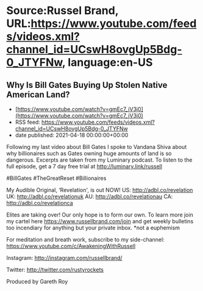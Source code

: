 # Source:Russel Brand, URL:https://www.youtube.com/feeds/videos.xml?channel_id=UCswH8ovgUp5Bdg-0_JTYFNw, language:en-US

## Why Is Bill Gates Buying Up Stolen Native American Land?
 - [https://www.youtube.com/watch?v=gmEc7_jV3j0](https://www.youtube.com/watch?v=gmEc7_jV3j0)
 - RSS feed: https://www.youtube.com/feeds/videos.xml?channel_id=UCswH8ovgUp5Bdg-0_JTYFNw
 - date published: 2021-04-18 00:00:00+00:00

Following my last video about Bill Gates I spoke to Vandana Shiva about why billionaires such as Gates owning huge amounts of land is so dangerous. Excerpts are taken from my Luminary podcast. To listen to the full episode, get a 7 day free trial at http://luminary.link/russell

#BillGates #TheGreatReset #Billionaires

My Audible Original, ‘Revelation', is out NOW!
US: 
http://adbl.co/revelation
UK: 
http://adbl.co/revelationuk
AU: 
http://adbl.co/revelationau
CA: 
http://adbl.co/revelationca

Elites are taking over! Our only hope is to form our own. To learn more join my cartel here https://www.russellbrand.com/join and get weekly bulletins too incendiary for anything but your private inbox.
*not a euphemism

For meditation and breath work, subscribe to my side-channel: 
https://www.youtube.com/c/AwakeningWithRussell

Instagram: 
http://instagram.com/russellbrand/

Twitter: 
http://twitter.com/rustyrockets

Produced by Gareth Roy

